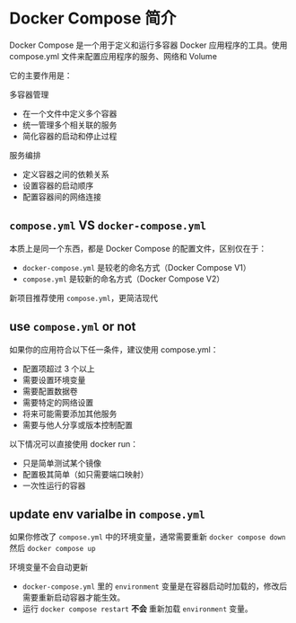 # Docker Compose 简介
Docker Compose 是一个用于定义和运行多容器 Docker 应用程序的工具。使用 compose.yml 文件来配置应用程序的服务、网络和 Volume

它的主要作用是：

多容器管理
- 在一个文件中定义多个容器
- 统一管理多个相关联的服务
- 简化容器的启动和停止过程

服务编排
- 定义容器之间的依赖关系
- 设置容器的启动顺序
- 配置容器间的网络连接



## `compose.yml` VS `docker-compose.yml`

本质上是同一个东西，都是 Docker Compose 的配置文件，区别仅在于：

- `docker-compose.yml` 是较老的命名方式（Docker Compose V1）
- `compose.yml` 是较新的命名方式（Docker Compose V2）

新项目推荐使用 `compose.yml`，更简洁现代



## use `compose.yml` or not

如果你的应用符合以下任一条件，建议使用 compose.yml：
- 配置项超过 3 个以上
- 需要设置环境变量
- 需要配置数据卷
- 需要特定的网络设置
- 将来可能需要添加其他服务
- 需要与他人分享或版本控制配置

以下情况可以直接使用 docker run：
- 只是简单测试某个镜像
- 配置极其简单（如只需要端口映射）
- 一次性运行的容器

## update env varialbe in `compose.yml`

如果你修改了 `compose.yml` 中的环境变量，通常需要重新 `docker compose down` 然后 `docker compose up`

环境变量不会自动更新

- `docker-compose.yml` 里的 `environment` 变量是在容器启动时加载的，修改后需要重新启动容器才能生效。
- 运行 `docker compose restart` **不会** 重新加载 `environment` 变量。
